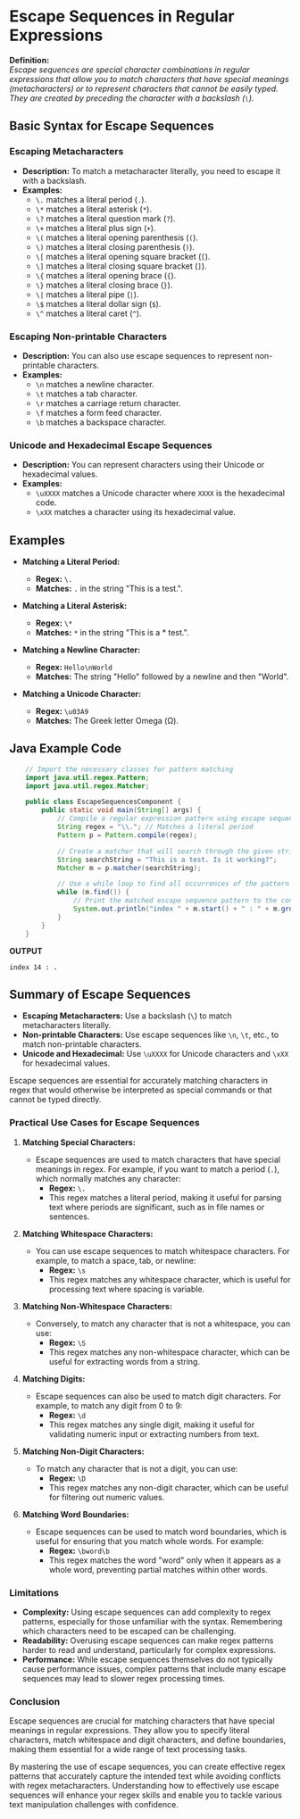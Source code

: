 # Escape Sequences in Regular Expressions

**Definition:**  
*Escape sequences are special character combinations in regular expressions that allow you to match characters that have special meanings (metacharacters) or to represent characters that cannot be easily typed. They are created by preceding the character with a backslash (`\`).*

## Basic Syntax for Escape Sequences

### Escaping Metacharacters
- **Description:** To match a metacharacter literally, you need to escape it with a backslash.
- **Examples:**
  - `\.` matches a literal period (`.`).
  - `\*` matches a literal asterisk (`*`).
  - `\?` matches a literal question mark (`?`).
  - `\+` matches a literal plus sign (`+`).
  - `\(` matches a literal opening parenthesis (`(`).
  - `\)` matches a literal closing parenthesis (`)`).
  - `\[` matches a literal opening square bracket (`[`).
  - `\]` matches a literal closing square bracket (`]`).
  - `\{` matches a literal opening brace (`{`).
  - `\}` matches a literal closing brace (`}`).
  - `\|` matches a literal pipe (`|`).
  - `\$` matches a literal dollar sign (`$`).
  - `\^` matches a literal caret (`^`).

### Escaping Non-printable Characters
- **Description:** You can also use escape sequences to represent non-printable characters.
- **Examples:**
  - `\n` matches a newline character.
  - `\t` matches a tab character.
  - `\r` matches a carriage return character.
  - `\f` matches a form feed character.
  - `\b` matches a backspace character.

### Unicode and Hexadecimal Escape Sequences
- **Description:** You can represent characters using their Unicode or hexadecimal values.
- **Examples:**
  - `\uXXXX` matches a Unicode character where `XXXX` is the hexadecimal code.
  - `\xXX` matches a character using its hexadecimal value.

## Examples

- **Matching a Literal Period:**  
  - **Regex:** `\.`  
  - **Matches:** `.` in the string "This is a test.".

- **Matching a Literal Asterisk:**  
  - **Regex:** `\*`  
  - **Matches:** `*` in the string "This is a * test.".

- **Matching a Newline Character:**  
  - **Regex:** `Hello\nWorld`  
  - **Matches:** The string "Hello" followed by a newline and then "World".

- **Matching a Unicode Character:**  
  - **Regex:** `\u03A9`  
  - **Matches:** The Greek letter Omega (Ω).

## Java Example Code

```java
    // Import the necessary classes for pattern matching
    import java.util.regex.Pattern;
    import java.util.regex.Matcher;

    public class EscapeSequencesComponent {
        public static void main(String[] args) {
            // Compile a regular expression pattern using escape sequences
            String regex = "\\."; // Matches a literal period
            Pattern p = Pattern.compile(regex);

            // Create a matcher that will search through the given string
            String searchString = "This is a test. Is it working?";
            Matcher m = p.matcher(searchString);

            // Use a while loop to find all occurrences of the pattern in the string
            while (m.find()) {
                // Print the matched escape sequence pattern to the console with index
                System.out.println("index " + m.start() + " : " + m.group());
            }
        }
    }
```

**OUTPUT**
```
index 14 : .
```

## Summary of Escape Sequences

- **Escaping Metacharacters:** Use a backslash (`\`) to match metacharacters literally.
- **Non-printable Characters:** Use escape sequences like `\n`, `\t`, etc., to match non-printable characters.
- **Unicode and Hexadecimal:** Use `\uXXXX` for Unicode characters and `\xXX` for hexadecimal values.

Escape sequences are essential for accurately matching characters in regex that would otherwise be interpreted as special commands or that cannot be typed directly.

### Practical Use Cases for Escape Sequences

1. **Matching Special Characters:**
   - Escape sequences are used to match characters that have special meanings in regex. For example, if you want to match a period (`.`), which normally matches any character:
     - **Regex:** `\.`  
     - This regex matches a literal period, making it useful for parsing text where periods are significant, such as in file names or sentences.

2. **Matching Whitespace Characters:**
   - You can use escape sequences to match whitespace characters. For example, to match a space, tab, or newline:
     - **Regex:** `\s`  
     - This regex matches any whitespace character, which is useful for processing text where spacing is variable.

3. **Matching Non-Whitespace Characters:**
   - Conversely, to match any character that is not a whitespace, you can use:
     - **Regex:** `\S`  
     - This regex matches any non-whitespace character, which can be useful for extracting words from a string.

4. **Matching Digits:**
   - Escape sequences can also be used to match digit characters. For example, to match any digit from 0 to 9:
     - **Regex:** `\d`  
     - This regex matches any single digit, making it useful for validating numeric input or extracting numbers from text.

5. **Matching Non-Digit Characters:**
   - To match any character that is not a digit, you can use:
     - **Regex:** `\D`  
     - This regex matches any non-digit character, which can be useful for filtering out numeric values.

6. **Matching Word Boundaries:**
   - Escape sequences can be used to match word boundaries, which is useful for ensuring that you match whole words. For example:
     - **Regex:** `\bword\b`  
     - This regex matches the word "word" only when it appears as a whole word, preventing partial matches within other words.

### Limitations

- **Complexity:** Using escape sequences can add complexity to regex patterns, especially for those unfamiliar with the syntax. Remembering which characters need to be escaped can be challenging.
- **Readability:** Overusing escape sequences can make regex patterns harder to read and understand, particularly for complex expressions.
- **Performance:** While escape sequences themselves do not typically cause performance issues, complex patterns that include many escape sequences may lead to slower regex processing times.

### Conclusion

Escape sequences are crucial for matching characters that have special meanings in regular expressions. They allow you to specify literal characters, match whitespace and digit characters, and define boundaries, making them essential for a wide range of text processing tasks.

By mastering the use of escape sequences, you can create effective regex patterns that accurately capture the intended text while avoiding conflicts with regex metacharacters. Understanding how to effectively use escape sequences will enhance your regex skills and enable you to tackle various text manipulation challenges with confidence.